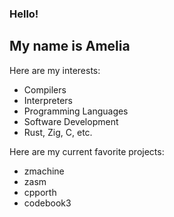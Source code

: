 ### Hello!

## My name is Amelia

Here are my interests:
*  Compilers
*  Interpreters
*  Programming Languages
*  Software Development
*  Rust, Zig, C, etc.

Here are my current favorite projects:
* zmachine
* zasm
* cpporth
* codebook3

<!--
**amelia-online/amelia-online** is a ✨ _special_ ✨ repository because its `README.md` (this file) appears on your GitHub profile.

Here are some ideas to get you started:
-->
